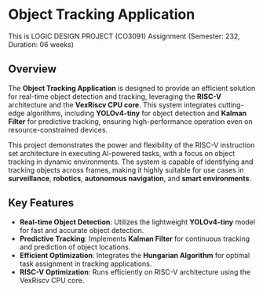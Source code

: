 # Object Tracking Application
This is LOGIC DESIGN PROJECT (CO3091) Assignment (Semester: 232, Duration: 06 weeks)
## Overview
The **Object Tracking Application** is designed to provide an efficient solution for real-time object detection and tracking, leveraging the **RISC-V** architecture and the **VexRiscv CPU core**. This system integrates cutting-edge algorithms, including **YOLOv4-tiny** for object detection and **Kalman Filter** for predictive tracking, ensuring high-performance operation even on resource-constrained devices.

This project demonstrates the power and flexibility of the RISC-V instruction set architecture in executing AI-powered tasks, with a focus on object tracking in dynamic environments. The system is capable of identifying and tracking objects across frames, making it highly suitable for use cases in **surveillance**, **robotics**, **autonomous navigation**, and **smart environments**.

## Key Features
- **Real-time Object Detection**: Utilizes the lightweight **YOLOv4-tiny** model for fast and accurate object detection.
- **Predictive Tracking**: Implements **Kalman Filter** for continuous tracking and prediction of object locations.
- **Efficient Optimization**: Integrates the **Hungarian Algorithm** for optimal task assignment in tracking applications.
- **RISC-V Optimization**: Runs efficiently on RISC-V architecture using the VexRiscv CPU core.
